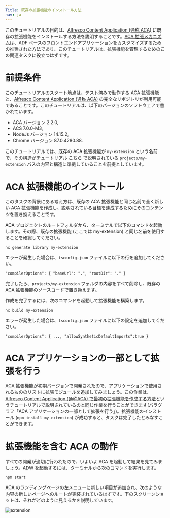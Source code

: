 ```yaml
---
Title: 既存の拡張機能のインストール方法
nav: ja
---
```


このチュートリアルの目的は、[Alfresco Content Application (通称 ACA)](https://github.com/Alfresco/alfresco-content-app "https://github.com/Alfresco/alfresco-content-app") に既存の拡張機能をインストールする方法を説明することです。[ACA 拡張メカニズム](https://alfresco-content-app.netlify.app/#/extending/ "https://alfresco-content-app.netlify.app/#/extending/")は、ADF ベースのフロントエンドアプリケーションをカスタマイズするための推奨された方法であり、このチュートリアルは、拡張機能を管理するためのこの関連タスクに役立つはずです。

# 前提条件

このチュートリアルのスタート地点は、テスト済みで動作する ACA 拡張機能と、[Alfresco Content Application (通称 ACA)](https://github.com/Alfresco/alfresco-content-app "https://github.com/Alfresco/alfresco-content-app") の完全なリポジトリが利用可能であることです。このチュートリアルは、以下のバージョンのソフトウェアで書かれています。
-   ACA バージョン 2.2.0,
-   ACS 7.0.0-M3,
-   NodeJs バージョン 14.15.2,
-   Chrome バージョン 87.0.4280.88.

このチュートリアルでは、既存の ACA 拡張機能が `my-extension` という名前で、その構造がチュートリアル [こちら](How-to-create-your-first-extension.md "how-to-create-your-first-extension.md") で説明されている `projects/my-extension` パスの内容と構造に準拠していることを前提としています。

# ACA 拡張機能のインストール

このタスクの背景にある考え方は、既存の ACA 拡張機能と同じ名前で全く新しい ACA 拡張機能を作成し、説明されている目標を達成するためにそのコンテンツを置き換えることです。

ACA プロジェクトのルートフォルダから、ターミナルで以下のコマンドを起動します。その際、既存の拡張機能 (ここでは my-extension) と同じ名前を使用することを確認してください。

    nx generate library my-extension

エラーが発生した場合は、`tsconfig.json` ファイルに以下の行を追加してください。

    "compilerOptions": { "baseUrl": ".", "rootDir": "." }

完了したら、`projects/my-extension` フォルダの内容をすべて削除し、既存の ACA 拡張機能のソースコードで置き換えます。

作成を完了するには、次のコマンドを起動して拡張機能を構築します。

    nx build my-extension

エラーが発生した場合は、`tsconfig.json` ファイルに以下の設定を追加してください。

    "compilerOptions": { ..., "allowSyntheticDefaultImports":true }

# ACA アプリケーションの一部として拡張を行う

ACA 拡張機能が初期バージョンで開発されたので、アプリケーションで使用されるもののリストに拡張モジュールを追加してみましょう。この作業は、[Alfresco Content Application (通称ACA) で最初の拡張機能を作成する方法](how-to-create-your-first-extension.md)というチュートリアルで説明されているのと同じ作業を行うことができます(パラグラフ「ACA アプリケーションの一部として拡張を行う」)。拡張機能のインストール (`npm install my-extension`) が成功すると、タスクは完了したとみなすことができます。

# 拡張機能を含む ACA の動作

すべての開発が適切に行われたので、いよいよ ACA を起動して結果を見てみましょう。ADW を起動するには、ターミナルから次のコマンドを実行します。

    npm start

ACA のランディングページの左メニューに新しい項目が追加され、次のような内容の新しいページへのルートが実装されているはずです。下のスクリーンショットは、それがどのように見えるかを説明しています。

![extension](../images/extension-02.png)
